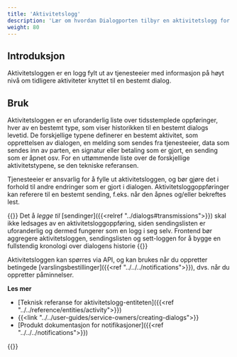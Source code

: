 ```yaml
---
title: 'Aktivitetslogg'
description: 'Lær om hvordan Dialogporten tilbyr en aktivitetslogg for hver dialog'
weight: 80
---
```


## Introduksjon

Aktivitetsloggen er en logg fylt ut av tjenesteeier med informasjon på høyt nivå om tidligere aktiviteter knyttet til en bestemt dialog.

## Bruk

Aktivitetsloggen er en uforanderlig liste over tidsstemplede oppføringer, hver av en bestemt type, som viser historikken til en bestemt dialogs levetid. De forskjellige typene definerer en bestemt aktivitet, som opprettelsen av dialogen, en melding som sendes fra tjenesteeier, data som sendes inn av parten, en signatur eller betaling som er gjort, en sending som er åpnet osv. For en uttømmende liste over de forskjellige aktivitetstypene, se den tekniske referansen.

Tjenesteeier er ansvarlig for å fylle ut aktivitetsloggen, og bør gjøre det i forhold til andre endringer som er gjort i dialogen. Aktivitetsloggoppføringer kan referere til en bestemt sending, f.eks. når den åpnes og/eller bekreftes lest.

{{<notice info>}}
Det å _legge til_ [sendinger]({{<relref "../dialogs#transmissions">}}) skal ikke ledsages av en aktivitetsloggoppføring, siden sendingslisten er uforanderlig og dermed fungerer som en logg i seg selv. Frontend bør aggregere aktivitetsloggen, sendingslisten og sett-loggen for å bygge en fullstendig kronologi over dialogens historie
{{</notice>}}

Aktivitetsloggen kan spørres via API, og kan brukes når du oppretter betingede [varslingsbestillinger]({{<ref "../../../notifications">}}), dvs. når du oppretter påminnelser.

**Les mer**
* [Teknisk referanse for aktivitetslogg-entiteten]({{<ref "../../reference/entities/activity">}})
* {{<link "../../user-guides/service-owners/creating-dialogs">}}
* [Produkt dokumentasjon for notifikasjoner]({{<ref "../../../notifications">}})

{{<children />}}